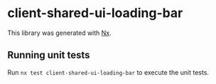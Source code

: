 # client-shared-ui-loading-bar

This library was generated with [Nx](https://nx.dev).

## Running unit tests

Run `nx test client-shared-ui-loading-bar` to execute the unit tests.
